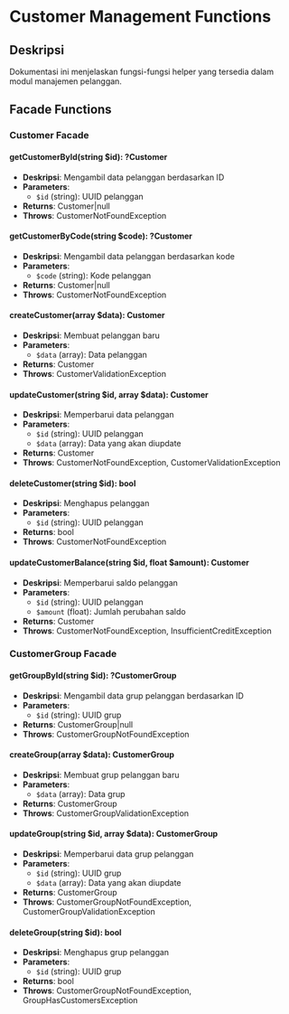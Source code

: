 # Customer Management Functions

## Deskripsi
Dokumentasi ini menjelaskan fungsi-fungsi helper yang tersedia dalam modul manajemen pelanggan.

## Facade Functions

### Customer Facade

#### getCustomerById(string $id): ?Customer
- **Deskripsi**: Mengambil data pelanggan berdasarkan ID
- **Parameters**:
  - `$id` (string): UUID pelanggan
- **Returns**: Customer|null
- **Throws**: CustomerNotFoundException

#### getCustomerByCode(string $code): ?Customer
- **Deskripsi**: Mengambil data pelanggan berdasarkan kode
- **Parameters**:
  - `$code` (string): Kode pelanggan
- **Returns**: Customer|null
- **Throws**: CustomerNotFoundException

#### createCustomer(array $data): Customer
- **Deskripsi**: Membuat pelanggan baru
- **Parameters**:
  - `$data` (array): Data pelanggan
- **Returns**: Customer
- **Throws**: CustomerValidationException

#### updateCustomer(string $id, array $data): Customer
- **Deskripsi**: Memperbarui data pelanggan
- **Parameters**:
  - `$id` (string): UUID pelanggan
  - `$data` (array): Data yang akan diupdate
- **Returns**: Customer
- **Throws**: CustomerNotFoundException, CustomerValidationException

#### deleteCustomer(string $id): bool
- **Deskripsi**: Menghapus pelanggan
- **Parameters**:
  - `$id` (string): UUID pelanggan
- **Returns**: bool
- **Throws**: CustomerNotFoundException

#### updateCustomerBalance(string $id, float $amount): Customer
- **Deskripsi**: Memperbarui saldo pelanggan
- **Parameters**:
  - `$id` (string): UUID pelanggan
  - `$amount` (float): Jumlah perubahan saldo
- **Returns**: Customer
- **Throws**: CustomerNotFoundException, InsufficientCreditException

### CustomerGroup Facade

#### getGroupById(string $id): ?CustomerGroup
- **Deskripsi**: Mengambil data grup pelanggan berdasarkan ID
- **Parameters**:
  - `$id` (string): UUID grup
- **Returns**: CustomerGroup|null
- **Throws**: CustomerGroupNotFoundException

#### createGroup(array $data): CustomerGroup
- **Deskripsi**: Membuat grup pelanggan baru
- **Parameters**:
  - `$data` (array): Data grup
- **Returns**: CustomerGroup
- **Throws**: CustomerGroupValidationException

#### updateGroup(string $id, array $data): CustomerGroup
- **Deskripsi**: Memperbarui data grup pelanggan
- **Parameters**:
  - `$id` (string): UUID grup
  - `$data` (array): Data yang akan diupdate
- **Returns**: CustomerGroup
- **Throws**: CustomerGroupNotFoundException, CustomerGroupValidationException

#### deleteGroup(string $id): bool
- **Deskripsi**: Menghapus grup pelanggan
- **Parameters**:
  - `$id` (string): UUID grup
- **Returns**: bool
- **Throws**: CustomerGroupNotFoundException, GroupHasCustomersException
